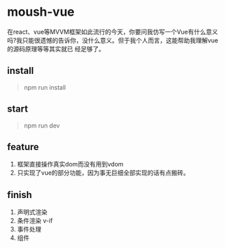 <!--
 * @Author: 某时橙
 * @Date: 2021-10-13 21:35:58
 * @LastEditTime: 2021-11-14 21:22:34
 * @LastEditors: your name
 * @Description: 请添加介绍
 * @FilePath: \moush-vue-test\README.md
 * 可以输入预定的版权声明、个性签名、空行等
-->
# moush-vue
在react、vue等MVVM框架如此流行的今天，你要问我仿写一个Vue有什么意义吗?我只能很遗憾的告诉你，没什么意义。但于我个人而言，这能帮助我理解vue的源码原理等等其实就已
经足够了。


## install
> npm run install
## start
> npm run dev

## feature

1. 框架直接操作真实dom而没有用到vdom
2. 只实现了vue的部分功能，因为事无巨细全部实现的话有点搬砖。

## finish
1. 声明式渲染
2. 条件渲染 v-if
3. 事件处理
4. 组件